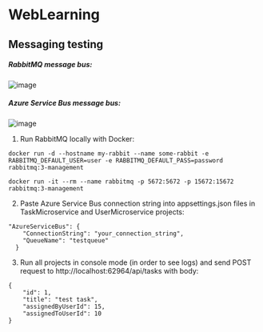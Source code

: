 # WebLearning
## Messaging testing
##### RabbitMQ message bus:
![image](https://user-images.githubusercontent.com/29177371/109613332-0cef4f00-7b42-11eb-84bc-80ea784f3147.png)
##### Azure Service Bus message bus:
![image](https://user-images.githubusercontent.com/29177371/109613473-40ca7480-7b42-11eb-9ac5-5be0d7703698.png)

1. Run RabbitMQ locally with Docker:
```
docker run -d --hostname my-rabbit --name some-rabbit -e RABBITMQ_DEFAULT_USER=user -e RABBITMQ_DEFAULT_PASS=password rabbitmq:3-management
```
```
docker run -it --rm --name rabbitmq -p 5672:5672 -p 15672:15672 rabbitmq:3-management
```
2. Paste Azure Service Bus connection string into appsettings.json files in TaskMicroservice and UserMicroservice projects:
```
"AzureServiceBus": {
    "ConnectionString": "your_connection_string",
    "QueueName": "testqueue"
  }
```
3. Run all projects in console mode (in order to see logs) and send POST request to http://localhost:62964/api/tasks with body:
```
{
    "id": 1,
    "title": "test task",
    "assignedByUserId": 15,
    "assignedToUserId": 10
}
```
